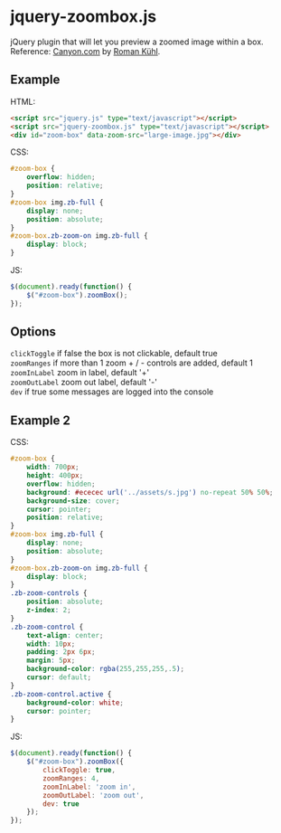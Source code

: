 jquery-zoombox.js
===========
jQuery plugin that will let you preview a zoomed image within a box.  
Reference: [Canyon.com](https://www.canyon.com/en/mountainbikes/bike.html?b=3665)
by [Roman Kühl](http://www.kuhl.pl).  

Example
---
HTML:    
```html
<script src="jquery.js" type="text/javascript"></script>  
<script src="jquery-zoombox.js" type="text/javascript"></script>
<div id="zoom-box" data-zoom-src="large-image.jpg"></div>
```  
CSS:    
```css
#zoom-box {
	overflow: hidden;
	position: relative;
}
#zoom-box img.zb-full {
	display: none;
	position: absolute;
}
#zoom-box.zb-zoom-on img.zb-full {
	display: block;
}
```  
JS:  
```javascript
$(document).ready(function() {
	$("#zoom-box").zoomBox();
});
```
Options
---
```clickToggle``` if false the box is not clickable, default true   
```zoomRanges``` if more than 1 zoom + / - controls are added, default 1   
```zoomInLabel``` zoom in label, default '+'   
```zoomOutLabel``` zoom out label, default '-'   
```dev``` if true some messages are logged into the console  

Example 2
---
CSS:    
```css
#zoom-box {
	width: 700px;
	height: 400px;
	overflow: hidden;
	background: #ececec url('../assets/s.jpg') no-repeat 50% 50%;
	background-size: cover;
	cursor: pointer;
	position: relative;
}
#zoom-box img.zb-full {
	display: none;
	position: absolute;
}
#zoom-box.zb-zoom-on img.zb-full {
	display: block;
}
.zb-zoom-controls {
	position: absolute;
	z-index: 2;
}
.zb-zoom-control {
	text-align: center;
	width: 10px;	
	padding: 2px 6px;
	margin: 5px;
	background-color: rgba(255,255,255,.5);
	cursor: default;
}
.zb-zoom-control.active {
	background-color: white;
	cursor: pointer;
}
```  
JS:  
```javascript
$(document).ready(function() {
	$("#zoom-box").zoomBox({
		clickToggle: true,
		zoomRanges: 4,
		zoomInLabel: 'zoom in',
		zoomOutLabel: 'zoom out',
		dev: true
	});
});
```
